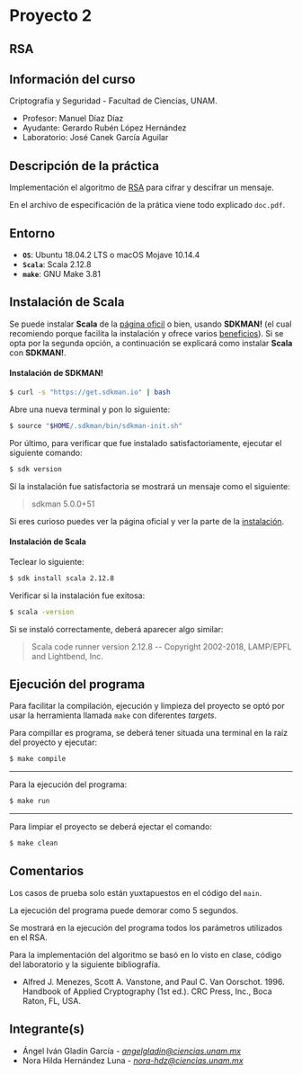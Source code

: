 # Proyecto 2
## RSA


## Información del curso

Criptografía y Seguridad - Facultad de Ciencias, UNAM.

* Profesor: Manuel Díaz Díaz
* Ayudante: Gerardo Rubén López Hernández
* Laboratorio: José Canek García Aguilar

## Descripción de la práctica

Implementación el algoritmo de 
[RSA](https://en.wikipedia.org/wiki/RSA_(cryptosystem)) para cifrar 
y descifrar un mensaje.

En el archivo de especificación de la prática viene todo explicado 
`doc.pdf`.

## Entorno

* **`OS`**: Ubuntu 18.04.2 LTS o macOS Mojave 10.14.4
* **`Scala`**: Scala 2.12.8
* **`make`**: GNU Make 3.81

## Instalación de Scala

Se puede instalar **Scala** de la [página oficil](https://www.scala-lang.org/) o bien, usando 
**SDKMAN!** (el cual recomiendo porque facilita la instalación y ofrece varios 
[beneficios](https://sdkman.io/)). Si se opta por la segunda opción, a continuación se 
explicará como instalar **Scala** con **SDKMAN!**.

#### Instalación de SDKMAN!
```bash
$ curl -s "https://get.sdkman.io" | bash
```
Abre una nueva terminal y pon lo siguiente:
```bash
$ source "$HOME/.sdkman/bin/sdkman-init.sh"
```
Por último, para verificar que fue instalado satisfactoriamente, ejecutar el siguiente comando:
```bash
$ sdk version
```
Si la instalación fue satisfactoria se mostrará un mensaje como el siguiente:

> sdkman 5.0.0+51

Si eres curioso puedes ver la página oficial y ver la parte de la 
[instalación](https://sdkman.io/install).

#### Instalación de Scala

Teclear lo siguiente:
```bash
$ sdk install scala 2.12.8
```
Verificar si la instalación fue exitosa:
```bash
$ scala -version
```
Si se instaló correctamente, deberá aparecer algo similar:

> Scala code runner version 2.12.8 -- Copyright 2002-2018, LAMP/EPFL and Lightbend, Inc.


## Ejecución del programa

Para facilitar la compilación, ejecución y limpieza del proyecto se
optó por usar la herramienta llamada `make` con diferentes *targets*.


Para compillar es programa, se deberá tener situada una terminal en la raíz
del proyecto y ejecutar:
```bash
$ make compile
```

----

Para la ejecución del programa:

```bash
$ make run
```

----
Para limpiar el proyecto se deberá ejectar el comando:

```bash
$ make clean
```


## Comentarios

Los casos de prueba solo están yuxtapuestos en el código del `main`.

La ejecución del programa puede demorar como 5 segundos.

Se mostrará en la ejecución del programa todos los parámetros utilizados 
en el RSA.

Para la implementación del algoritmo se basó en lo visto en clase, código 
del laboratorio y la siguiente bibliografía.

* Alfred J. Menezes, Scott A. Vanstone, and Paul C. Van Oorschot. 1996. 
Handbook of Applied Cryptography (1st ed.). 
CRC Press, Inc., Boca Raton, FL, USA.


## Integrante(s)

* Ángel Iván Gladín García - *angelgladin@ciencias.unam.mx*
* Nora Hilda Hernández Luna - *nora-hdz@ciencias.unam.mx*
